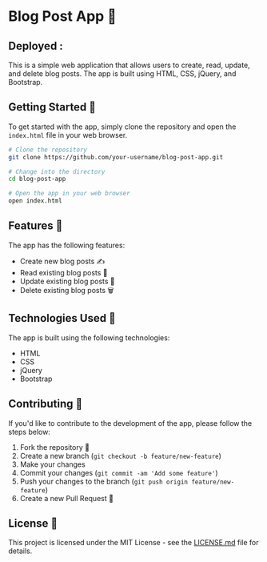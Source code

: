 # Blog Post App 📝
## Deployed : 
This is a simple web application that allows users to create, read, update, and delete blog posts. The app is built using HTML, CSS, jQuery, and Bootstrap.

## Getting Started 🚀

To get started with the app, simply clone the repository and open the `index.html` file in your web browser.

```bash
# Clone the repository
git clone https://github.com/your-username/blog-post-app.git

# Change into the directory
cd blog-post-app

# Open the app in your web browser
open index.html
```

## Features 🌟

The app has the following features:

- Create new blog posts ✍️
- Read existing blog posts 📖
- Update existing blog posts 🔄
- Delete existing blog posts 🗑️

## Technologies Used 🔧

The app is built using the following technologies:

- HTML
- CSS
- jQuery
- Bootstrap

## Contributing 🤝

If you'd like to contribute to the development of the app, please follow the steps below:

1. Fork the repository 🍴
2. Create a new branch (`git checkout -b feature/new-feature`)
3. Make your changes
4. Commit your changes (`git commit -am 'Add some feature'`)
5. Push your changes to the branch (`git push origin feature/new-feature`)
6. Create a new Pull Request 🚪

## License 📜

This project is licensed under the MIT License - see the [LICENSE.md](LICENSE.md) file for details.

